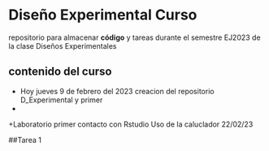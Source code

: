# Diseño Experimental Curso
repositorio para almacenar **código** y tareas durante el semestre EJ2023 de la clase Diseños Experimentales 

## contenido del curso 

+ Hoy jueves 9 de febrero del 2023 creacion del repositorio D_Experimental y primer 
+ 
+Laboratorio  primer contacto con Rstudio 
Uso de la caluclador 22/02/23

##Tarea 1
